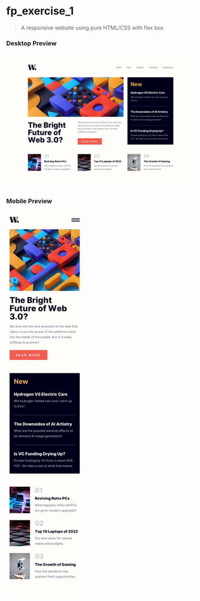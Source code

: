 # fp_exercise_1

>A responsive website using pure HTML/CSS with flex box

### Desktop Preview

![Desktop Preview](/assets/design/desktop-design.jpg)

### Mobile Preview

![Mobile Preview](/assets/design/mobile-design.jpg)